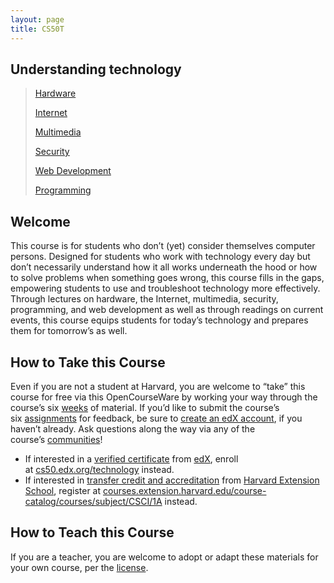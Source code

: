```yaml
---
layout: page
title: CS50T 
---
```


## Understanding technology

>[Hardware](CS50T/Hardware.md)
>
>[Internet](CS50T/Internet.md)
>
>[Multimedia](CS50T/Multimedia.md)
>
>[Security](CS50T/Security.md)
>
>[Web Development](CS50T/WebDevelopment.md)
>
>[Programming](CS50T/Programming.md)
>

## **Welcome**

This course is for students who don’t (yet) consider themselves computer persons. Designed for students who work with technology every day but don’t necessarily understand how it all works underneath the hood or how to solve problems when something goes wrong, this course fills in the gaps, empowering students to use and troubleshoot technology more effectively. Through lectures on hardware, the Internet, multimedia, security, programming, and web development as well as through readings on current events, this course equips students for today’s technology and prepares them for tomorrow’s as well.

## **How to Take this Course**

Even if you are not a student at Harvard, you are welcome to “take” this course for free via this OpenCourseWare by working your way through the course’s six [weeks](https://cs50.harvard.edu/technology/2017/weeks/) of material. If you’d like to submit the course’s six [assignments](https://cs50.harvard.edu/technology/2017/assignments/) for feedback, be sure to [create an edX account](https://courses.edx.org/register), if you haven’t already. Ask questions along the way via any of the course’s [communities](https://cs50.harvard.edu/technology/2017/communities/)!

- If interested in a [verified certificate](https://www.edx.org/verified-certificate) from [edX](https://www.edx.org/), enroll at [cs50.edx.org/technology](https://cs50.edx.org/technology) instead.
- If interested in [transfer credit and accreditation](https://extension.harvard.edu/for-students/student-policies-conduct/transfer-credits-accreditation/) from [Harvard Extension School](https://www.extension.harvard.edu/), register at [courses.extension.harvard.edu/course-catalog/courses/subject/CSCI/1A](https://courses.extension.harvard.edu/course-catalog/courses/subject/CSCI/1A) instead.

## **How to Teach this Course**

If you are a teacher, you are welcome to adopt or adapt these materials for your own course, per the [license](LICENSE.md).
